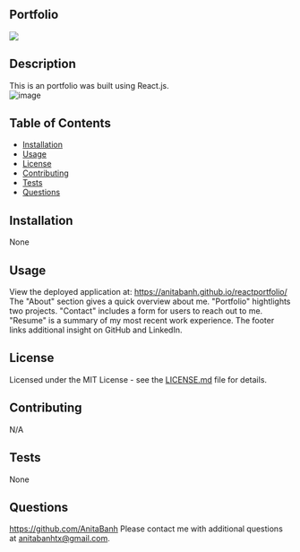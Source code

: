   ## Portfolio
  ![](https://img.shields.io/badge/license-MIT-green)

  ## Description
  This is an portfolio was built using React.js.  
  ![image](https://user-images.githubusercontent.com/120350675/225808412-feb9c215-0593-4fd7-ac6f-aa8e4a44dbb6.png)

  ## Table of Contents 
  - [Installation](##installation)
  - [Usage](#usage)
  - [License](#license)
  - [Contributing](#contributing)
  - [Tests](#tests)
  - [Questions](#questions)

  ## Installation
  None

  ## Usage
  View the deployed application at: https://anitabanh.github.io/reactportfolio/  The "About" section gives a quick overview about me.  "Portfolio" hightlights two projects.  "Contact" includes a form for users to reach out to me.  "Resume" is a summary of my most recent work experience.  The footer links additional insight on GitHub and LinkedIn. 

  ## License
  Licensed under the MIT License - see the [LICENSE.md](https://github.com/AnitaBanh/reactportfolio/blob/main/LICENSE) file for details.

  ## Contributing
  N/A

  ## Tests
  None

  ## Questions
  <https://github.com/AnitaBanh>
  Please contact me with additional questions at anitabanhtx@gmail.com.
  
